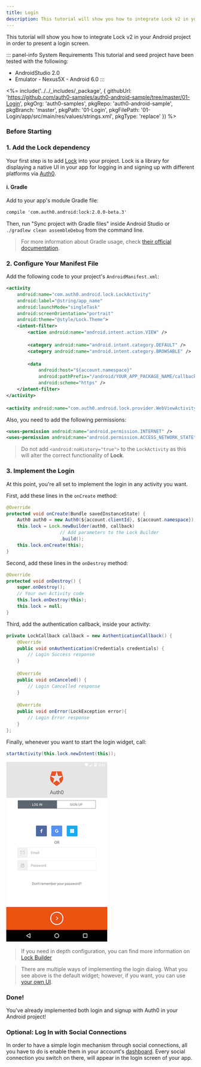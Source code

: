 ```yaml
---
title: Login
description: This tutorial will show you how to integrate Lock v2 in your Android project in order to present a login screen.
---
```


This tutorial will show you how to integrate Lock v2 in your Android project in order to present a login screen.

::: panel-info System Requirements
This tutorial and seed project have been tested with the following:

* AndroidStudio 2.0
* Emulator - Nexus5X - Android 6.0
:::

<%= include('../../_includes/_package', {
  githubUrl: 'https://github.com/auth0-samples/auth0-android-sample/tree/master/01-Login',
  pkgOrg: 'auth0-samples',
  pkgRepo: 'auth0-android-sample',
  pkgBranch: 'master',
  pkgPath: '01-Login',
  pkgFilePath: '01-Login/app/src/main/res/values/strings.xml',
  pkgType: 'replace'
}) %>

### Before Starting

### 1. Add the Lock dependency

Your first step is to add [Lock](https://github.com/auth0/Lock.Android) into your project. Lock is a library for displaying a native UI in your app for logging in and signing up with different platforms via [Auth0](https://auth0.com/).

#### i. Gradle

Add to your app's module Gradle file:

```xml
compile 'com.auth0.android:lock:2.0.0-beta.3'
```

Then, run "Sync project with Gradle files" inside Android Studio or `./gradlew clean assembleDebug` from the command line.

> For more information about Gradle usage, check [their official documentation](http://tools.android.com/tech-docs/new-build-system/user-guide).

### 2. Configure Your Manifest File

Add the following code to your project's `AndroidManifest.xml`:

```xml
<activity
    android:name="com.auth0.android.lock.LockActivity"
    android:label="@string/app_name"
    android:launchMode="singleTask"
    android:screenOrientation="portrait"
    android:theme="@style/Lock.Theme">
    <intent-filter>
        <action android:name="android.intent.action.VIEW" />

        <category android:name="android.intent.category.DEFAULT" />
        <category android:name="android.intent.category.BROWSABLE" />

        <data
            android:host="${account.namespace}"
            android:pathPrefix="/android/YOUR_APP_PACKAGE_NAME/callback"
            android:scheme="https" />
    </intent-filter>
</activity>

<activity android:name="com.auth0.android.lock.provider.WebViewActivity"></activity>
```

Also, you need to add the following permissions:

```xml
<uses-permission android:name="android.permission.INTERNET" />
<uses-permission android:name="android.permission.ACCESS_NETWORK_STATE" />
```

> Do not add ``<android:noHistory="true">`` to the ``LockActivity`` as this will alter the correct functionality of **Lock**.

### 3. Implement the Login

At this point, you're all set to implement the login in any activity you want.

First, add these lines in the ``onCreate`` method:

```java
@Override
protected void onCreate(Bundle savedInstanceState) {
    Auth0 auth0 = new Auth0(${account.clientId}, ${account.namespace});
    this.lock = Lock.newBuilder(auth0, callback)
                    // Add parameters to the Lock Builder
                    .build();
    this.lock.onCreate(this);
}
```

Second, add these lines in the ``onDestroy`` method:

```java
@Override
protected void onDestroy() {
    super.onDestroy();
    // Your own Activity code
    this.lock.onDestroy(this);
    this.lock = null;
}
```

Third, add the authentication callback, inside your activity:

```java
private LockCallback callback = new AuthenticationCallback() {
    @Override
    public void onAuthentication(Credentials credentials) {
        // Login Success response
    }

    @Override
    public void onCanceled() {
        // Login Cancelled response
    }

    @Override
    public void onError(LockException error){
        // Login Error response
    }
};
```

Finally, whenever you want to start the login widget, call:

```java
startActivity(this.lock.newIntent(this));
```

<div class="phone-mockup"><img src="/media/articles/libraries/lock-android/login.png" alt="Mobile example screenshot"/></div>

> If you need in depth configuration, you can find more information on [Lock Builder](/libraries/lock-android#lock-builder)

> There are multiple ways of implementing the login dialog. What you see above is the default widget; however, if you want, you can use [your own UI](02-custom-login).

### Done!

You've already implemented both login and signup with Auth0 in your Android project!

### Optional: Log In with Social Connections

In order to have a simple login mechanism through social connections, all you have to do is enable them in your account's [dashboard](${manage_url}/#/connections/social). Every social connection you switch on there, will appear in the login screen of your app.
